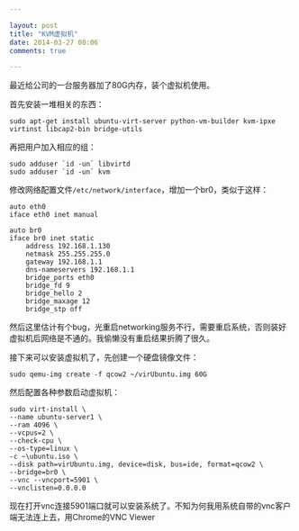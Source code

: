 ```yaml
---

layout: post
title: "KVM虚拟机"
date: 2014-03-27 00:06
comments: true

---
```

最近给公司的一台服务器加了80G内存，装个虚拟机使用。

首先安装一堆相关的东西：

	sudo apt-get install ubuntu-virt-server python-vm-builder kvm-ipxe virtinst libcap2-bin bridge-utils

再把用户加入相应的组：

	sudo adduser `id -un` libvirtd
	sudo adduser `id -un` kvm

修改网络配置文件`/etc/network/interface`，增加一个br0，类似于这样：

	auto eth0
	iface eth0 inet manual
 
	auto br0
	iface br0 inet static
		address 192.168.1.130
		netmask 255.255.255.0
		gateway 192.168.1.1
		dns-nameservers 192.168.1.1
		bridge_ports eth0
		bridge_fd 9
		bridge_hello 2
		bridge_maxage 12
		bridge_stp off
	
然后这里估计有个bug，光重启networking服务不行，需要重启系统，否则装好虚拟机后网络是不通的。我偷懒没有重启结果折腾了很久。

接下来可以安装虚拟机了，先创建一个硬盘镜像文件：

	sudo qemu-img create -f qcow2 ~/virUbuntu.img 60G
	
然后配置各种参数启动虚拟机：

	sudo virt-install \
	--name ubuntu-server1 \
	--ram 4096 \
	--vcpus=2 \
	--check-cpu \
	--os-type=linux \
	-c ~\ubuntu.iso \
	--disk path=virUbuntu.img, device=disk, bus=ide, format=qcow2 \
	--bridge=br0 \
	--vnc --vncport=5901 \
	--vnclisten=0.0.0.0
	
现在打开vnc连接5901端口就可以安装系统了。不知为何我用系统自带的vnc客户端无法连上去，用Chrome的VNC Viewer
